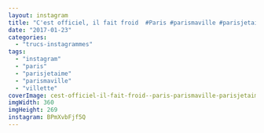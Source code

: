 ```yaml
---
layout: instagram
title: "C'est officiel, il fait froid ️️️ #Paris #parismaville #parisjetaime #villette"
date: "2017-01-23"
categories: 
  - "trucs-instagrammes"
tags: 
  - "instagram"
  - "paris"
  - "parisjetaime"
  - "parismaville"
  - "villette"
coverImage: cest-officiel-il-fait-froid-️️️-paris-parismaville-parisjetaime-villette.jpg
imgWidth: 360
imgHeight: 269
instagram: BPmXvbFjf5Q
---
```

